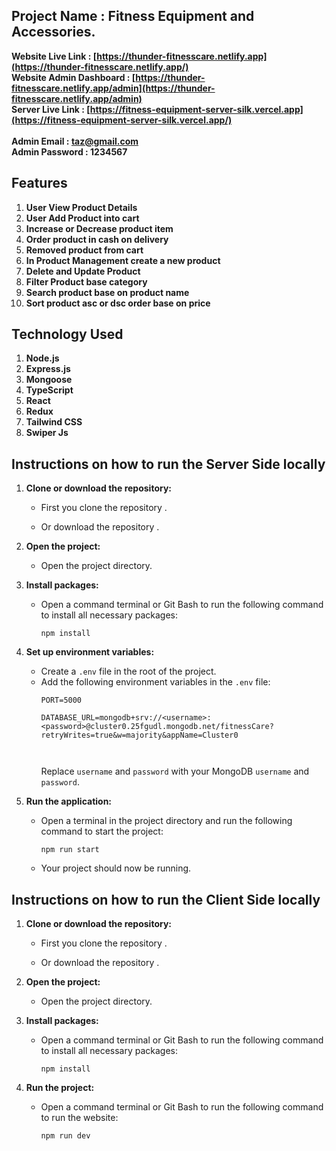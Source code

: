  ## Project Name : Fitness Equipment and Accessories.
 **Website Live Link : [https://thunder-fitnesscare.netlify.app](https://thunder-fitnesscare.netlify.app/)** </br>
 **Website Admin Dashboard : [https://thunder-fitnesscare.netlify.app/admin](https://thunder-fitnesscare.netlify.app/admin)** </br>
 **Server Live Link : [https://fitness-equipment-server-silk.vercel.app](https://fitness-equipment-server-silk.vercel.app/)**  </br> </br>
**Admin Email : taz@gmail.com** </br>
**Admin Password : 1234567** </br>
 

## Features

1. **User View Product Details**
2. **User Add Product into cart**
3. **Increase or Decrease product item**
4. **Order product in cash on delivery**
5. **Removed product from cart**
6. **In Product Management create a new product**
7. **Delete and Update Product**
8. **Filter Product base category**
9. **Search product base on product name**
10. **Sort product asc or dsc order base on price**


## Technology Used

1. **Node.js**
2. **Express.js**
3. **Mongoose**
4. **TypeScript**
5. **React**
6. **Redux**
7. **Tailwind CSS**
8. **Swiper Js**




## Instructions on how to run the Server Side locally

1. **Clone or download the repository:**
   - First you clone the repository .
    
   - Or download the repository .

2. **Open the project:**
   - Open the project directory.

3. **Install packages:**
   - Open a command terminal or Git Bash to run the following command to install all necessary packages:
     ```
     npm install
     ```

4. **Set up environment variables:**
   - Create a `.env` file in the root of the project.
   - Add the following environment variables in the `.env` file:
     ```
     PORT=5000

     DATABASE_URL=mongodb+srv://<username>:<password>@cluster0.25fgudl.mongodb.net/fitnessCare?retryWrites=true&w=majority&appName=Cluster0

     
     
     ```
     Replace `username` and `password` with your MongoDB `username` and `password`. <br>
    
5. **Run the application:**
   - Open a terminal in the project directory and run the following command to start the project:
     ```
     npm run start
     ```
   - Your project should now be running.

## Instructions on how to run the Client Side locally

1. **Clone or download the repository:**
   - First you clone the repository .
    
   - Or download the repository .


2. **Open the project:**
   - Open the project directory.

3. **Install packages:**
   - Open a command terminal or Git Bash to run the following command to install all necessary packages:
     ```
     npm install
     ```
3. **Run the project:**
   - Open a command terminal or Git Bash to run the following command to run the website:
     ```
     npm run dev
     ```
